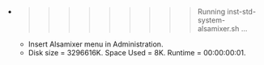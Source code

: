 * >>>>>>>>> Running inst-std-system-alsamixer.sh ...
  * Insert Alsamixer menu in Administration.
  * Disk size = 3296616K. Space Used = 8K. Runtime = 00:00:00:01.
